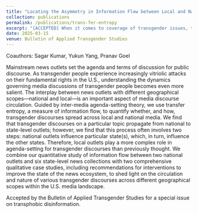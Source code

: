 ```yaml
---
title: "Locating the Asymmetry in Information Flow between Local and National Media on Transgender Discourses"
collection: publications
permalink: /publications/trans-fer-entropy
excerpt: "[ACCEPTED] When it comes to coverage of transgender issues, the interplay between national news outlets and state outlets is more complicated than a simple national-to-local agenda-setting pattern."
date: 2025-03-15
venue: Bulletin of Applied Transgender Studies
---
```

Coauthors: Sagar Kumar, Yukun Yang, Pranav Goel

Mainstream news outlets set the agenda and terms of discussion for public discourse. As transgender people experience increasingly vitriolic attacks on their fundamental rights in the U.S., understanding the dynamics governing media discussions of transgender people becomes even more salient. The interplay between news outlets with different geographical scopes—national and local—is an important aspect of media discourse circulation. Guided by inter-media agenda-setting theory, we use transfer entropy, a measure of information flow, to quantify whether, and how, transgender discourses spread across local and national media. We find that transgender discourses on a particular topic propagate from national to state-level outlets; however, we find that this process often involves two steps: national outlets influence particular state(s), which, in turn, influence the other states. Therefore, local outlets play a more complex role in agenda-setting for transgender discourses than previously thought. We combine our quantitative study of information flow between two national outlets and six state-level news collections with two comprehensive qualitative case studies, including recommendations for interventions to improve the state of the news ecosystem, to shed light on the circulation and nature of various transgender discourses across different geographical scopes within the U.S. media landscape. 

Accepted by the Bulletin of Applied Transgender Studies for a special issue on transphobic disinformation.
